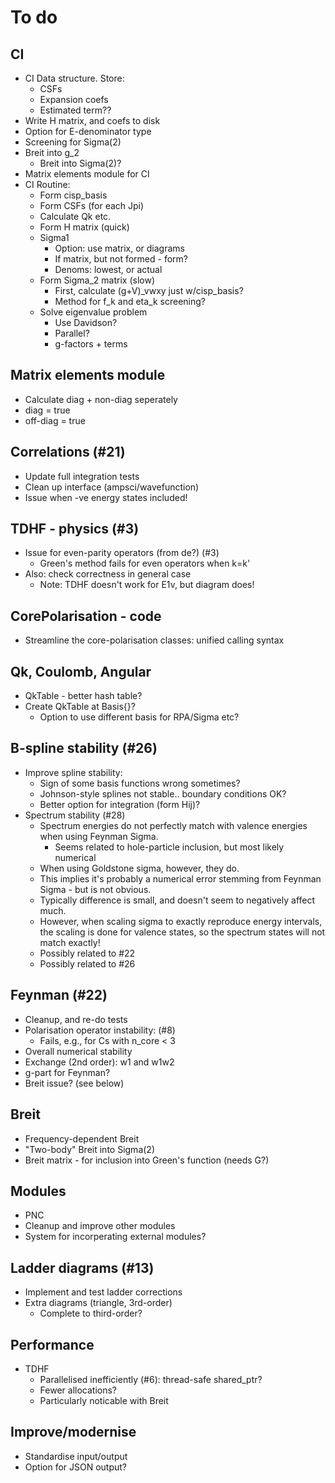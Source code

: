 # To do

## CI

* CI Data structure. Store:
  * CSFs
  * Expansion coefs
  * Estimated term??
* Write H matrix, and coefs to disk
* Option for E-denominator type
* Screening for Sigma(2)
* Breit into g_2
  * Breit into Sigma(2)?
* Matrix elements module for CI
* CI Routine:
  * Form cisp_basis
  * Form CSFs (for each Jpi)
  * Calculate Qk etc.
  * Form H matrix (quick)
  * Sigma1
    * Option: use matrix, or diagrams
    * If matrix, but not formed - form?
    * Denoms: lowest, or actual
  * Form Sigma_2 matrix (slow)
    * First, calculate (g+V)_vwxy just w/cisp_basis?
    * Method for f_k and eta_k screening?
  * Solve eigenvalue problem
    * Use Davidson?
    * Parallel?
    * g-factors + terms

## Matrix elements module

* Calculate diag + non-diag seperately
* diag = true
* off-diag = true

## Correlations (#21)

* Update full integration tests
* Clean up interface (ampsci/wavefunction)
* Issue when -ve energy states included!

## TDHF - physics (#3)

* Issue for even-parity operators (from de?) (#3)
  * Green's method fails for even operators when k=k'
* Also: check correctness in general case
  * Note: TDHF doesn't work for E1v, but diagram does!

## CorePolarisation - code

* Streamline the core-polarisation classes: unified calling syntax

## Qk, Coulomb, Angular

* QkTable - better hash table?
* Create QkTable at Basis{}?
  * Option to use different basis for RPA/Sigma etc?

## B-spline stability (#26)

* Improve spline stability:
  * Sign of some basis functions wrong sometimes?
  * Johnson-style splines not stable.. boundary conditions OK?
  * Better option for integration (form Hij)?
* Spectrum stability (#28)
  * Spectrum energies do not perfectly match with valence energies when using Feynman Sigma.
    * Seems related to hole-particle inclusion, but most likely numerical
  * When using Goldstone sigma, however, they do.
  * This implies it's probably a numerical error stemming from Feynman Sigma - but is not obvious.
  * Typically difference is small, and doesn't seem to negatively affect much.
  * However, when scaling sigma to exactly reproduce energy intervals, the scaling  is done for valence states, so the spectrum states will not match exactly!
  * Possibly related to #22
  * Possibly related to #26

## Feynman (#22)

* Cleanup, and re-do tests
* Polarisation operator instability: (#8)
  * Fails, e.g., for Cs with n_core < 3
* Overall numerical stability
* Exchange (2nd order): w1 and w1w2
* g-part for Feynman?
* Breit issue? (see below)

## Breit

* Frequency-dependent Breit
* "Two-body" Breit into Sigma(2)
* Breit matrix - for inclusion into Green's function (needs G?)

## Modules

* PNC
* Cleanup and improve other modules
* System for incorperating external modules?

## Ladder diagrams (#13)

* Implement and test ladder corrections
* Extra diagrams (triangle, 3rd-order)
  * Complete to third-order?

## Performance

* TDHF
  * Parallelised inefficiently (#6): thread-safe shared_ptr?
  * Fewer allocations?
  * Particularly noticable with Breit

## Improve/modernise

* Standardise input/output
* Option for JSON output?
